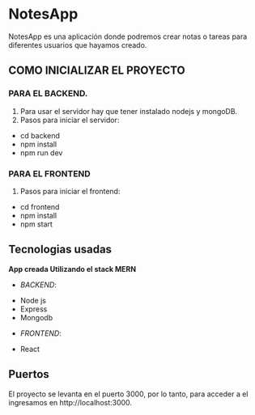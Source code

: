# NotesApp

NotesApp es una aplicación donde podremos crear notas o tareas para diferentes usuarios que hayamos creado.

## COMO INICIALIZAR EL PROYECTO

### PARA EL BACKEND.

1. Para usar el servidor hay que tener instalado nodejs y mongoDB.
2. Pasos para iniciar el servidor:
- cd backend
- npm install
- npm run dev

### PARA EL FRONTEND

1. Pasos para iniciar el frontend:
- cd frontend
- npm install
- npm start

## Tecnologias usadas

**App creada Utilizando el stack MERN**

- *BACKEND*:

* Node js
* Express
* Mongodb

- *FRONTEND*:

* React

## Puertos

El proyecto se levanta en el puerto 3000, por lo tanto, para acceder a el ingresamos en http://localhost:3000.